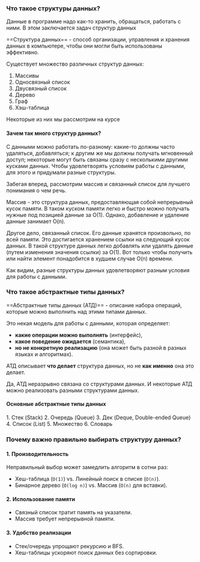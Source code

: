 ### Что такое структуры данных?
Данные в программе надо как-то хранить, обращаться, работать  с ними. В этом заключается задач структур данных

==Структура данных== - способ организации, управления и хранения данных в компьютере, чтобы они могли быть использованы эффективно.

Существует множество различных структур данных:
1. Массивы
2. Односвязный список
3. Двусвязный список
4. Дерево
5. Граф
6. Хэш-таблица

Некоторые из них мы рассмотрим на курсе

#### Зачем так много структур данных?
С данными можно работать по-разному: какие-то должны часто удаляться, добавляться; к другим же мы должны получать мгновенный доступ; некоторые могут быть связаны сразу с несколькими другими кусками данных.
Чтобы удовлетворять условиям работы с данными, для этого и придумали разные структуры.

Забегая вперед, рассмотрим массив и связанный список для лучшего понимания о чем речь.

Массив - это структура данных, предоставляющая собой непрерывный кусок памяти. В таком куском памяти легко и быстро можно получать нужные под позицией данные за O(1). Однако, добавление и удаление данные занимает O(n).

Другое дело, связанный список. Его данные хранятся произвольно, по всей памяти. Это достигается хранением ссылки на следующий кусок данных. В такой структуре данных легко добавлять или удалять данные (путем изменения значения ссылки) за O(1). Вот только чтобы получить или найти элемент понадобится в худшем случае O(n) времени.

Как видим, разные структуры данных удовлетворяют разным условия для работы с данными.

### Что такое абстрактные типы данных?
==Абстрактные типы данных (АТД)== - описание набора операций, которые можно выполнить над этими типами данных.

Это некая модель для работы с данными, которая определяет:
- **какие операции можно выполнять** (интерфейс),
- **какое поведение ожидается** (семантика),
- **но не конкретную реализацию** (она может быть разной в разных языках и алгоритмах).
    
АТД описывает **что делает** структура данных, но не **как именно** она это делает.

Да, АТД неразрывно связана со структурами данных. И некоторые АТД можно реализовать разными структурами данных.

#### Основные абстрактные типы данных
1. Стек (Stack)
2. Очередь (Queue)
3. Дек (Deque, Double-ended Queue)
4. Список (List)
5. Множество
6. Словарь

### Почему важно правильно выбирать структуру данных?

#### 1. **Производительность**
Неправильный выбор может замедлить алгоритм в сотни раз:
- Хеш-таблица (`O(1)`) vs. Линейный поиск в списке (`O(n)`).
- Бинарное дерево (`O(log n)`) vs. Массив (`O(n)` для вставки).

#### 2. **Использование памяти**
- Связный список тратит память на указатели.
- Массив требует непрерывной памяти.
 
#### 3. **Удобство реализации**
- Стек/очередь упрощают рекурсию и BFS.
- Хеш-таблицы ускоряют поиск данных без сортировки.


